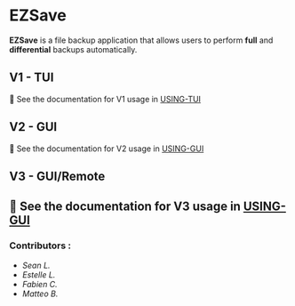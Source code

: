 # EZSave

**EZSave** is a file backup application that allows users to perform **full** and **differential** backups automatically.  

## V1 - TUI

📖 See the documentation for V1 usage in [USING-TUI](doc/USING-TUI.md)

## V2 - GUI

📖 See the documentation for V2 usage in [USING-GUI](doc/USING-GUI.md)

## V3 - GUI/Remote

📖 See the documentation for V3 usage in [USING-GUI](doc/USING-GUIv3.md)
---

### Contributors :
- *Sean L.*
- *Estelle L.*
- *Fabien C.*
- *Matteo B.* 
